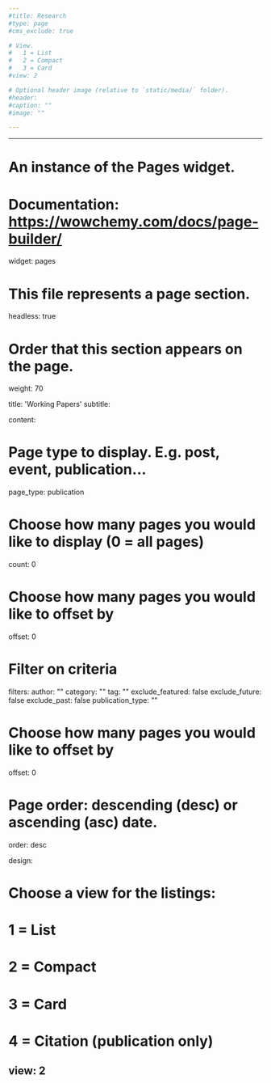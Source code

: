 ```yaml
---
#title: Research
#type: page
#cms_exclude: true

# View.
#   1 = List
#   2 = Compact
#   3 = Card
#view: 2

# Optional header image (relative to `static/media/` folder).
#header:
#caption: ""
#image: ""

---
```


---
# An instance of the Pages widget.
# Documentation: https://wowchemy.com/docs/page-builder/
widget: pages


# This file represents a page section.
headless: true

# Order that this section appears on the page.
weight: 70

title: 'Working Papers'
subtitle:

content:
  # Page type to display. E.g. post, event, publication...
  page_type: publication
  # Choose how many pages you would like to display (0 = all pages)
  count: 0
  # Choose how many pages you would like to offset by
  offset: 0
  # Filter on criteria
  filters:
    author: ""
    category: ""
    tag: ""
    exclude_featured: false
    exclude_future: false
    exclude_past: false
    publication_type: ""
  # Choose how many pages you would like to offset by
  offset: 0
  # Page order: descending (desc) or ascending (asc) date.
  order: desc

design:
  # Choose a view for the listings:
  #   1 = List
  #   2 = Compact
  #   3 = Card
  #   4 = Citation (publication only)
  view: 2
---


